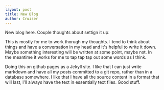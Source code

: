 ```yaml
---
layout: post
title: New Blog
author: Cruiser
---
```

New blog here. Couple thoughts about settign it up:

This is mostly for me to work thorugh my thoughts. I tend to think about things and have a conversation in my head and it's helpful to write it down. Maybe something interesting will be written at some point, maybe not. In the meantime it works for me to tap tap tap out some words as I think.

Doing this on github pages as a Jekyll site. I like that I can just write markdown and have all my posts committed to a git repo, rather than in a database somewhere. I like that I have all the source content in a format that will last, I'll always have the text in essentially text files. Good stuff.